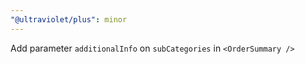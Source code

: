 ```yaml
---
"@ultraviolet/plus": minor
---
```


Add parameter `additionalInfo` on `subCategories` in `<OrderSummary />`
